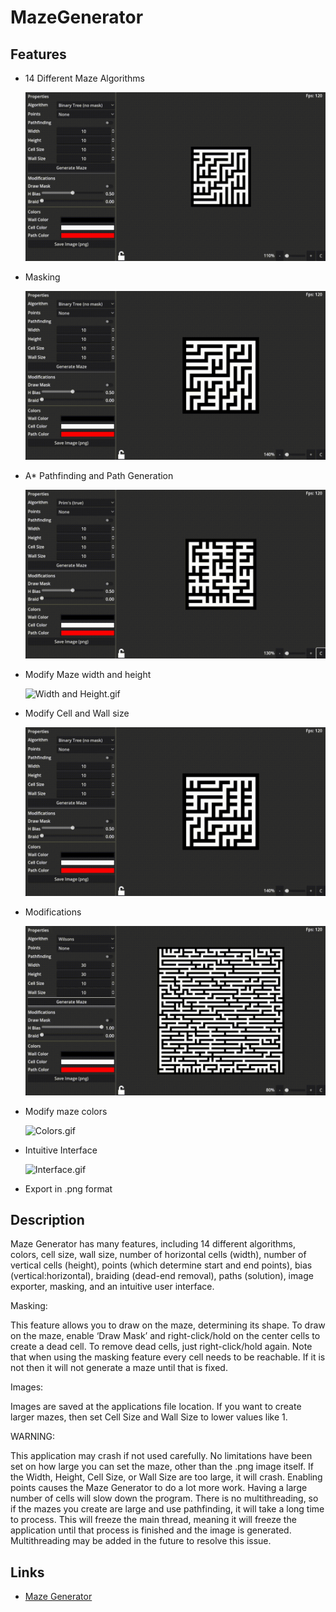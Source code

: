 # MazeGenerator

## Features

* 14 Different Maze Algorithms
  
  ![Algorithms.gif](Gifs\Algorithms.gif)

* Masking
  
  ![Masking.gif](Gifs\Masking.gif)

* A* Pathfinding and Path Generation
  
  ![Pathfinding.gif](Gifs\Pathfinding.gif)

* Modify Maze width and height
  
  ![Width and Height.gif](Gifs\Width%20and%20Height.gif)

* Modify Cell and Wall size
  
  ![Cell and Wall Size.gif](Gifs\Cell%20and%20Wall%20Size.gif)

* Modifications
  
  ![Modifications.gif](Gifs\Modifications.gif)

* Modify maze colors
  
  ![Colors.gif](Gifs\Colors.gif)

* Intuitive Interface
  
  ![Interface.gif](Gifs\Interface.gif)

* Export in .png format

## Description

Maze Generator has many features, including 14 different algorithms, colors, cell size, wall size, number of horizontal cells (width), number of vertical cells (height), points (which determine start and end points), bias (vertical:horizontal), braiding (dead-end removal), paths (solution), image exporter, masking, and an intuitive user interface.

Masking:

This feature allows you to draw on the maze, determining its shape. To draw on the maze, enable ‘Draw Mask’ and right-click/hold on the center cells to create a dead cell. To remove dead cells, just right-click/hold again. Note that when using the masking feature every cell needs to be reachable. If it is not then it will not generate a maze until that is fixed. 

Images:

Images are saved at the applications file location. If you want to create larger mazes, then set Cell Size and Wall Size to lower values like 1. 

WARNING: 

This application may crash if not used carefully. No limitations have been set on how large you can set the maze, other than the .png image itself. If the Width, Height, Cell Size, or Wall Size are too large, it will crash. Enabling points causes the Maze Generator to do a lot more work. Having a large number of cells will slow down the program. There is no multithreading, so if the mazes you create are large and use pathfinding, it will take a long time to process. This will freeze the main thread, meaning it will freeze the application until that process is finished and the image is generated. Multithreading may be added in the future to resolve this issue.

## Links

* [Maze Generator](https://cameronac.itch.io/maze-generator)
